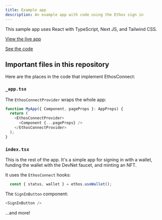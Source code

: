 ```yaml
---
title: Example app
description: An example app with code using the Ethos sign in
---
```


This sample app uses React with TypeScript, Next JS, and Tailwind CSS.

[View the live app](https://ethos-example-app.onrender.com)

[See the code](https://github.com/EthosWallet/ethos-example-app)

## Important files in this repository

Here are the places in the code that implement EthosConnect:

### `_app.tsx`

The `EthosConnectProvider` wraps the whole app:

```js
function MyApp({ Component, pageProps }: AppProps) {
  return (
    <EthosConnectProvider>
      <Component {...pageProps} />
    </EthosConnectProvider>
  );
}
```

### `index.tsx`

This is the rest of the app. It's a simple app for signing in with a wallet, funding the wallet with the DevNet faucet, and minting an NFT.

It uses the `EthosConnect` hooks:

```js
  const { status, wallet } = ethos.useWallet();
```

The `SignInButton` component:

```js
<SignInButton />
```

...and more!

